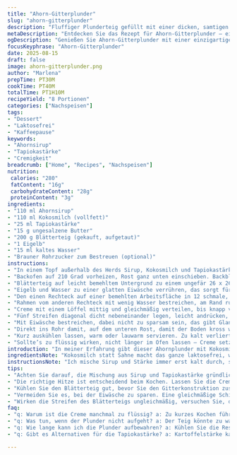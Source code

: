 ```yaml
---
title: "Ahorn-Gitterplunder"
slug: "ahorn-gitterplunder"
description: "Fluffiger Plunderteig gefüllt mit einer dicken, samtigen Creme aus Ahornsirup und Kokosmilch. Knusprige goldene Gitterstruktur oben drauf, verziert mit braunem Rohrzucker statt Ahornzucker, sorgt für karamelligen Biss. Der Aufwand lohnt sich, wenn man die Hitze richtig kontrolliert und die Streifen akkurat legt. Extrem gut geeignet für Nachmittagskaffee oder als süßer Snack bei kaltem Wetter. Für Lactosefreunde. Eine neue Variante zur klassischen Ahorncreme mit exotischem Twist und robuster Textur durch Tapiokastärke, die nicht klumpt oder zu trocken wird. Unbedingt ausprobieren, wenn man mehr als nur süß will, sondern auch ein bisschen Crunch und Aroma."
metaDescription: "Entdecken Sie das Rezept für Ahorn-Gitterplunder – eine verlockende Kombination aus cremiger Füllung und knusprigem Blätterteig"
ogDescription: "Genießen Sie Ahorn-Gitterplunder mit einer einzigartigen Kokosmilch-Creme für einen köstlichen Snack zu Kaffee oder Tee"
focusKeyphrase: "Ahorn-Gitterplunder"
date: 2025-08-15
draft: false
image: ahorn-gitterplunder.png
author: "Marlena"
prepTime: PT30M
cookTime: PT40M
totalTime: PT1H10M
recipeYield: "8 Portionen"
categories: ["Nachspeisen"]
tags:
- "Dessert"
- "Laktosefrei"
- "Kaffeepause"
keywords:
- "Ahornsirup"
- "Tapiokastärke"
- "Cremigkeit"
breadcrumb: ["Home", "Recipes", "Nachspeisen"]
nutrition: 
 calories: "280"
 fatContent: "16g"
 carbohydrateContent: "28g"
 proteinContent: "3g"
ingredients:
- "110 ml Ahornsirup"
- "110 ml Kokosmilch (vollfett)"
- "25 ml Tapiokastärke"
- "15 g ungesalzene Butter"
- "200 g Blätterteig (gekauft, aufgetaut)"
- "1 Eigelb"
- "15 ml kaltes Wasser"
- "Brauner Rohrzucker zum Bestreuen (optional)"
instructions:
- "In einem Topf außerhalb des Herds Sirup, Kokosmilch und Tapiokastärke gut mit einem Schneebesen verrühren, bis keine Klümpchen mehr da sind. Butter zugeben, jetzt vorsichtig erhitzen, mittlere Flamme. Wenn die Mischung anfängt zu blubbern – nicht übersprudeln – sofort reduzieren. Dabei ständig rühren, bis Creme eindickt, das dauert circa 25 Sekunden. Wichtig: Nicht zu lange kochen, sonst wird es zu fest und gummiartig. Sofort umfüllen in eine Schüssel, Frischhaltefolie direkt auf die Oberfläche legen, sonst bildet sich Haut. Abkühlen lassen, dann komplett kalt stellen im Kühlschrank."
- "Backofen auf 210 Grad vorheizen, Rost ganz unten einschieben. Backblech mit Backpapier auslegen."
- "Blätterteig auf leicht bemehltem Untergrund zu einem ungefär 26 x 26 cm großen Quadrat ausrollen – ich nehme gerne etwas Mehl, damit nichts klebt; Achtung nicht zu dünn, sonst reisst’s. Das Viereck halbieren, so erhält man zwei Rechtecke. Auf das Backpapier legen und mit einem feuchten Tuch abdecken, 25 Minuten kalt stellen – das stabilisiert die Struktur und erleichtert das spätere Legen der Streifen."
- "Eigelb und Wasser zu einer glatten Eiwäsche verrühren, das sorgt für eine schöne Farbe und glänzende Kruste."
- "Den einen Rechteck auf einer bemehlten Arbeitsfläche in 12 schmale, lange Streifen schneiden – mit einer Pizzaroller geht’s am schnellsten und saubersten. Streifen beiseitestellen."
- "Rahmen vom anderen Rechteck mit wenig Wasser bestreichen, am Rand rundum einen feuchten Streifen setzen, das hilft beim Ankleben der Ränder. Drei Streifen längs am Rand anbringen, so dass sie verhindern, dass die Creme rausläuft. Noch ein Tipp: die Streifen straff und nicht zu locker legen, sonst verbiegt sich das Gebilde beim Backen."
- "Creme mit einem Löffel mittig und gleichmäßig verteilen, bis knapp vor den Rand. Wieder den Rand mit Wasser bestreichen."
- "Fünf Streifen diagonal dicht nebeneinander legen, leicht andrücken, damit sie haften. Dann, im Gegenwinkel, die restlichen Streifen webartig darüber kreuzen, sodass ein Gitter entsteht. Reste zum Verfeinern der Kanten benutzen, so sieht es sauber aus. Mit einem scharfen Messer alle überstehenden Teigränder begradigen."
- "Mit Eiwäsche bestreichen, dabei nicht zu sparsam sein, das gibt Glanz und hilft beim Bräunen. Nach Belieben mit etwas braunem Rohrzucker bestreuen, das karamellisiert wunderbar, wichtig für den Crunch."
- "Direkt ins Rohr damit, auf dem unteren Rost, damit der Boden kross wird. Backzeit circa 38 bis 40 Minuten, immer wieder den Bräunungsgrad checken. Es ist fertig, wenn der Teig goldbraun und knusprig ist, die Streifen eine leichte Färbung haben. Immer auf hörbare Blasen achten, die sind ein Zeichen, dass der Teig gut aufgegangen ist."
- "Kurz auskühlen lassen, warm oder lauwarm servieren. Zu kalt verliert die Fülle an Cremigkeit, zu heiß verbrennt man sich leicht. Ich schneide mit einem sehr scharfen Messer, damit das Gitter nicht auseinanderfällt."
- "Sollte’s zu flüssig wirken, nicht länger im Ofen lassen – Creme setzt sich beim Abkühlen noch, und trocknet bei längerer Hitze aus. Ist der Plunder nicht richtig aufgegangen, lag es oft am zu warmen Teig beim Belegen, oder zu dünn ausrollen."
introduction: "In meiner Erfahrung gibt dieser Ahornplunder mit Kokosmilch eine samtige, exotische Note, die sich besser hält als die klassische Creme mit Sahne. Tapiokastärke statt Maisstärke bringt viel mehr Standfestigkeit und weniger Klumpen, was mir bei früheren Versuchen sehr aufgefallen ist. Außerdem gibt das Gitter aus Blätterteig nicht nur Halt, sondern sorgt für knusprigen Kontrast außerhalb der fast honigartigen Füllung. Das Schneiden der Streifen mit dem Pizzaroller ist ein echter Gamechanger – sauberer, schneller und gleichmäßiger als mit dem Messer. Das Ganze verlangt ein bisschen Fingerspitzengefühl bei der Temperaturkontrolle, sonst kann die Creme verklumpen oder der Teig wird zu dunkel. Aber der Aufwand lohnt. Mit Rohrzucker statt Ahornzucker für die Nuss-Note bringt es nochmal einen anderen Crunch dazu."
ingredientsNote: "Kokosmilch statt Sahne macht das ganze laktosefrei, wenn Sie keine Laktose vertragen. Tipp: für weniger Süße weniger Sirup nehmen oder ein bisschen Vanille hinzufügen. Tapiokastärke lässt sich gut durch Kartoffelstärke ersetzen, aber die Konsistenz wird leicht anders. Blätterteig vom Handel möglichst frisch und gut aufgetaut, sonst reißt die Oberfläche. Die Eierwaschung sorgt für Bräunung – ohne wird der Teig blass. Rohrzucker karamellisiert intensiver, Ahornzucker ist milder im Geschmack. Beim Schneiden minimal mehlen, sonst verkleben die Streifen."
instructionsNote: "Ich mische Sirup und Stärke immer erst kalt durch, sonst Klumpen – Butter erst ins kalte Gemisch, dann erhitzen und nie zu lange. Ständige Kontrolle am Herd wichtig, cremige Textur erreicht man nicht durch reine Zeit, sondern durch Beobachtung: erste dickliche Blasen, dann schnell runterstellen. Mit Frischhaltefolie direkt auf der Creme vermeide ich Haut – das habe ich mir von Pâtissiers abgeschaut. Das Kühlen stabilisiert die Füllung für einfacheres Handling. Kälte macht den Teig fest, sonst fällt alles zusammen beim Belegen. Beim Gitter lege ich mich nicht komplett auf Maß fest; wenn Streifen zu kurz oder lang sind, gibt’s hässliche Unebenheiten. Das Anfeuchten am Rand ist super wichtig! Eiwäsche nicht sparen, unbedingt auf den Rand achten – sonst kein Glanz. Im Ofen besser auf Sicht backen, Farbe ist Hauptindikator. Bei mir hat sich gezeigt, dass die unteren Backroste mehr Hitze für den Boden bringen. Nach dem Backen nicht zu schnell verschieben, die Masse braucht Ruhe, um Form zu behalten."
tips:
- "Achten Sie darauf, die Mischung aus Sirup und Tapiokastärke gründlich kalt zu verrühren. Klumpen entstehen schnell. Erhitzen Sie die Butter erst, wenn das Gemisch gut vermengt ist."
- "Die richtige Hitze ist entscheidend beim Kochen. Lassen Sie die Creme nur leicht blubbern. Zu hohe Temperaturen können die Konsistenz ruinieren – sie wird dann gummiartig."
- "Kühlen Sie den Blätterteig gut, bevor Sie den Gitterkonstruktion zusammenbauen. Das stabilisiert ihn und verhindert brüchige Ränder. Ein feuchtes Tuch hilft, das Austrocknen zu vermeiden."
- "Vermeiden Sie es, bei der Eiwäsche zu sparen. Eine gleichmäßige Schicht sorgt nicht nur für Glanz, sondern hilft auch beim Bräunen. Vergessen Sie nicht die Ränder zu bestreichen."
- "Wirken die Streifen des Blätterteigs ungleichmäßig, versuchen Sie, die Länge anzupassen. Seien Sie flexibel, das geschieht oft. Ein scharfer Pizzaroller macht das Schneiden einfacher."
faq:
- "q: Warum ist die Creme manchmal zu flüssig? a: Zu kurzes Kochen führt oft zu einer unzureichenden Konstanz. Abkühlen hilft; achten Sie beim Heizen."
- "q: Was tun, wenn der Plunder nicht aufgeht? a: Der Teig könnte zu warm gewesen sein. Kühlen Sie ihn. Auch die Ausrolltechnik ist wichtig – nicht zu dünn."
- "q: Wie lange kann ich die Plunder aufbewahren? a: Kühlen Sie die Reste schnell. Im Kühlschrank halten sie 2 bis 3 Tage. Aufwärmen geht gut im Ofen, nicht in der Mikrowelle."
- "q: Gibt es Alternativen für die Tapiokastärke? a: Kartoffelstärke kann verwendet werden. Sie verändert jedoch die Textur. Experimentieren lohnt sich."

---
```

